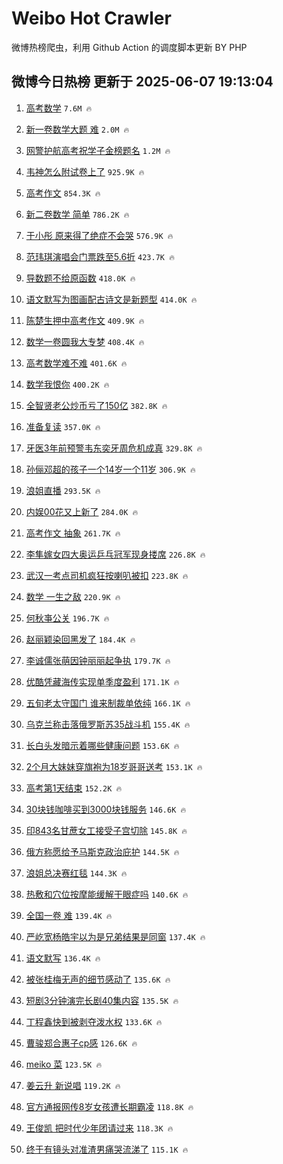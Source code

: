 # Weibo Hot Crawler 



微博热榜爬虫，利用 Github Action 的调度脚本更新 BY PHP 


## 微博今日热榜 更新于 2025-06-07 19:13:04 
1. [高考数学](https://s.weibo.com/weibo?q=%E9%AB%98%E8%80%83%E6%95%B0%E5%AD%A6&t=31&band_rank=1&Refer=top) `7.6M 🔥` 

1. [新一卷数学大题 难](https://s.weibo.com/weibo?q=%E6%96%B0%E4%B8%80%E5%8D%B7%E6%95%B0%E5%AD%A6%E5%A4%A7%E9%A2%98%20%E9%9A%BE&t=31&band_rank=2&Refer=top) `2.0M 🔥` 

1. [网警护航高考祝学子金榜题名](https://s.weibo.com/weibo?q=%23%E7%BD%91%E8%AD%A6%E6%8A%A4%E8%88%AA%E9%AB%98%E8%80%83%E7%A5%9D%E5%AD%A6%E5%AD%90%E9%87%91%E6%A6%9C%E9%A2%98%E5%90%8D%23&t=31&band_rank=3&Refer=top) `1.2M 🔥` 

1. [韦神怎么附试卷上了](https://s.weibo.com/weibo?q=%E9%9F%A6%E7%A5%9E%E6%80%8E%E4%B9%88%E9%99%84%E8%AF%95%E5%8D%B7%E4%B8%8A%E4%BA%86&t=31&band_rank=4&Refer=top) `925.9K 🔥` 

1. [高考作文](https://s.weibo.com/weibo?q=%E9%AB%98%E8%80%83%E4%BD%9C%E6%96%87&t=31&band_rank=5&Refer=top) `854.3K 🔥` 

1. [新二卷数学 简单](https://s.weibo.com/weibo?q=%E6%96%B0%E4%BA%8C%E5%8D%B7%E6%95%B0%E5%AD%A6%20%E7%AE%80%E5%8D%95&t=31&band_rank=6&Refer=top) `786.2K 🔥` 

1. [于小彤 原来得了绝症不会哭](https://s.weibo.com/weibo?q=%E4%BA%8E%E5%B0%8F%E5%BD%A4%20%E5%8E%9F%E6%9D%A5%E5%BE%97%E4%BA%86%E7%BB%9D%E7%97%87%E4%B8%8D%E4%BC%9A%E5%93%AD&t=31&band_rank=7&Refer=top) `576.9K 🔥` 

1. [范玮琪演唱会门票跌至5.6折](https://s.weibo.com/weibo?q=%23%E8%8C%83%E7%8E%AE%E7%90%AA%E6%BC%94%E5%94%B1%E4%BC%9A%E9%97%A8%E7%A5%A8%E8%B7%8C%E8%87%B35.6%E6%8A%98%23&t=31&band_rank=8&Refer=top) `423.7K 🔥` 

1. [导数题不给原函数](https://s.weibo.com/weibo?q=%E5%AF%BC%E6%95%B0%E9%A2%98%E4%B8%8D%E7%BB%99%E5%8E%9F%E5%87%BD%E6%95%B0&t=31&band_rank=9&Refer=top) `418.0K 🔥` 

1. [语文默写为图画配古诗文是新题型](https://s.weibo.com/weibo?q=%23%E8%AF%AD%E6%96%87%E9%BB%98%E5%86%99%E4%B8%BA%E5%9B%BE%E7%94%BB%E9%85%8D%E5%8F%A4%E8%AF%97%E6%96%87%E6%98%AF%E6%96%B0%E9%A2%98%E5%9E%8B%23&t=31&band_rank=10&Refer=top) `414.0K 🔥` 

1. [陈楚生押中高考作文](https://s.weibo.com/weibo?q=%23%E9%99%88%E6%A5%9A%E7%94%9F%E6%8A%BC%E4%B8%AD%E9%AB%98%E8%80%83%E4%BD%9C%E6%96%87%23&t=31&band_rank=11&Refer=top) `409.9K 🔥` 

1. [数学一卷圆我大专梦](https://s.weibo.com/weibo?q=%E6%95%B0%E5%AD%A6%E4%B8%80%E5%8D%B7%E5%9C%86%E6%88%91%E5%A4%A7%E4%B8%93%E6%A2%A6&t=31&band_rank=12&Refer=top) `408.4K 🔥` 

1. [高考数学难不难](https://s.weibo.com/weibo?q=%E9%AB%98%E8%80%83%E6%95%B0%E5%AD%A6%E9%9A%BE%E4%B8%8D%E9%9A%BE&t=31&band_rank=13&Refer=top) `401.6K 🔥` 

1. [数学我恨你](https://s.weibo.com/weibo?q=%E6%95%B0%E5%AD%A6%E6%88%91%E6%81%A8%E4%BD%A0&t=31&band_rank=14&Refer=top) `400.2K 🔥` 

1. [全智贤老公炒币亏了150亿](https://s.weibo.com/weibo?q=%23%E5%85%A8%E6%99%BA%E8%B4%A4%E8%80%81%E5%85%AC%E7%82%92%E5%B8%81%E4%BA%8F%E4%BA%86150%E4%BA%BF%23&t=31&band_rank=15&Refer=top) `382.8K 🔥` 

1. [准备复读](https://s.weibo.com/weibo?q=%E5%87%86%E5%A4%87%E5%A4%8D%E8%AF%BB&t=31&band_rank=16&Refer=top) `357.0K 🔥` 

1. [牙医3年前预警韦东奕牙周危机成真](https://s.weibo.com/weibo?q=%23%E7%89%99%E5%8C%BB3%E5%B9%B4%E5%89%8D%E9%A2%84%E8%AD%A6%E9%9F%A6%E4%B8%9C%E5%A5%95%E7%89%99%E5%91%A8%E5%8D%B1%E6%9C%BA%E6%88%90%E7%9C%9F%23&t=31&band_rank=17&Refer=top) `329.8K 🔥` 

1. [孙俪邓超的孩子一个14岁一个11岁](https://s.weibo.com/weibo?q=%23%E5%AD%99%E4%BF%AA%E9%82%93%E8%B6%85%E7%9A%84%E5%AD%A9%E5%AD%90%E4%B8%80%E4%B8%AA14%E5%B2%81%E4%B8%80%E4%B8%AA11%E5%B2%81%23&t=31&band_rank=18&Refer=top) `306.9K 🔥` 

1. [浪姐直播](https://s.weibo.com/weibo?q=%E6%B5%AA%E5%A7%90%E7%9B%B4%E6%92%AD&t=31&band_rank=19&Refer=top) `293.5K 🔥` 

1. [内娱00花又上新了](https://s.weibo.com/weibo?q=%E5%86%85%E5%A8%B100%E8%8A%B1%E5%8F%88%E4%B8%8A%E6%96%B0%E4%BA%86&t=31&band_rank=20&Refer=top) `284.0K 🔥` 

1. [高考作文 抽象](https://s.weibo.com/weibo?q=%E9%AB%98%E8%80%83%E4%BD%9C%E6%96%87%20%E6%8A%BD%E8%B1%A1&t=31&band_rank=21&Refer=top) `261.7K 🔥` 

1. [李隼嫁女四大奥运乒乓冠军现身搂席](https://s.weibo.com/weibo?q=%23%E6%9D%8E%E9%9A%BC%E5%AB%81%E5%A5%B3%E5%9B%9B%E5%A4%A7%E5%A5%A5%E8%BF%90%E4%B9%92%E4%B9%93%E5%86%A0%E5%86%9B%E7%8E%B0%E8%BA%AB%E6%90%82%E5%B8%AD%23&t=31&band_rank=22&Refer=top) `226.8K 🔥` 

1. [武汉一考点司机疯狂按喇叭被扣](https://s.weibo.com/weibo?q=%23%E6%AD%A6%E6%B1%89%E4%B8%80%E8%80%83%E7%82%B9%E5%8F%B8%E6%9C%BA%E7%96%AF%E7%8B%82%E6%8C%89%E5%96%87%E5%8F%AD%E8%A2%AB%E6%89%A3%23&t=31&band_rank=23&Refer=top) `223.8K 🔥` 

1. [数学 一生之敌](https://s.weibo.com/weibo?q=%E6%95%B0%E5%AD%A6%20%E4%B8%80%E7%94%9F%E4%B9%8B%E6%95%8C&t=31&band_rank=24&Refer=top) `220.9K 🔥` 

1. [何秋亊公关](https://s.weibo.com/weibo?q=%E4%BD%95%E7%A7%8B%E4%BA%8A%E5%85%AC%E5%85%B3&t=31&band_rank=25&Refer=top) `196.7K 🔥` 

1. [赵丽颖染回黑发了](https://s.weibo.com/weibo?q=%23%E8%B5%B5%E4%B8%BD%E9%A2%96%E6%9F%93%E5%9B%9E%E9%BB%91%E5%8F%91%E4%BA%86%23&t=31&band_rank=26&Refer=top) `184.4K 🔥` 

1. [李诚儒张萌因钟丽丽起争执](https://s.weibo.com/weibo?q=%E6%9D%8E%E8%AF%9A%E5%84%92%E5%BC%A0%E8%90%8C%E5%9B%A0%E9%92%9F%E4%B8%BD%E4%B8%BD%E8%B5%B7%E4%BA%89%E6%89%A7&t=31&band_rank=27&Refer=top) `179.7K 🔥` 

1. [优酷凭藏海传实现单季度盈利](https://s.weibo.com/weibo?q=%23%E4%BC%98%E9%85%B7%E5%87%AD%E8%97%8F%E6%B5%B7%E4%BC%A0%E5%AE%9E%E7%8E%B0%E5%8D%95%E5%AD%A3%E5%BA%A6%E7%9B%88%E5%88%A9%23&t=31&band_rank=28&Refer=top) `171.1K 🔥` 

1. [五旬老太守国门 谁来制裁单依纯](https://s.weibo.com/weibo?q=%E4%BA%94%E6%97%AC%E8%80%81%E5%A4%AA%E5%AE%88%E5%9B%BD%E9%97%A8%20%E8%B0%81%E6%9D%A5%E5%88%B6%E8%A3%81%E5%8D%95%E4%BE%9D%E7%BA%AF&t=31&band_rank=29&Refer=top) `166.1K 🔥` 

1. [乌克兰称击落俄罗斯苏35战斗机](https://s.weibo.com/weibo?q=%23%E4%B9%8C%E5%85%8B%E5%85%B0%E7%A7%B0%E5%87%BB%E8%90%BD%E4%BF%84%E7%BD%97%E6%96%AF%E8%8B%8F35%E6%88%98%E6%96%97%E6%9C%BA%23&t=31&band_rank=30&Refer=top) `155.4K 🔥` 

1. [长白头发暗示着哪些健康问题](https://s.weibo.com/weibo?q=%E9%95%BF%E7%99%BD%E5%A4%B4%E5%8F%91%E6%9A%97%E7%A4%BA%E7%9D%80%E5%93%AA%E4%BA%9B%E5%81%A5%E5%BA%B7%E9%97%AE%E9%A2%98&t=31&band_rank=31&Refer=top) `153.6K 🔥` 

1. [2个月大妹妹穿旗袍为18岁哥哥送考](https://s.weibo.com/weibo?q=%232%E4%B8%AA%E6%9C%88%E5%A4%A7%E5%A6%B9%E5%A6%B9%E7%A9%BF%E6%97%97%E8%A2%8D%E4%B8%BA18%E5%B2%81%E5%93%A5%E5%93%A5%E9%80%81%E8%80%83%23&t=31&band_rank=32&Refer=top) `153.1K 🔥` 

1. [高考第1天结束](https://s.weibo.com/weibo?q=%23%E9%AB%98%E8%80%83%E7%AC%AC1%E5%A4%A9%E7%BB%93%E6%9D%9F%23&t=31&band_rank=33&Refer=top) `152.2K 🔥` 

1. [30块钱咖啡买到3000块钱服务](https://s.weibo.com/weibo?q=30%E5%9D%97%E9%92%B1%E5%92%96%E5%95%A1%E4%B9%B0%E5%88%B03000%E5%9D%97%E9%92%B1%E6%9C%8D%E5%8A%A1&t=31&band_rank=34&Refer=top) `146.6K 🔥` 

1. [印843名甘蔗女工接受子宫切除](https://s.weibo.com/weibo?q=%E5%8D%B0843%E5%90%8D%E7%94%98%E8%94%97%E5%A5%B3%E5%B7%A5%E6%8E%A5%E5%8F%97%E5%AD%90%E5%AE%AB%E5%88%87%E9%99%A4&t=31&band_rank=35&Refer=top) `145.8K 🔥` 

1. [俄方称愿给予马斯克政治庇护](https://s.weibo.com/weibo?q=%23%E4%BF%84%E6%96%B9%E7%A7%B0%E6%84%BF%E7%BB%99%E4%BA%88%E9%A9%AC%E6%96%AF%E5%85%8B%E6%94%BF%E6%B2%BB%E5%BA%87%E6%8A%A4%23&t=31&band_rank=36&Refer=top) `144.5K 🔥` 

1. [浪姐总决赛红毯](https://s.weibo.com/weibo?q=%E6%B5%AA%E5%A7%90%E6%80%BB%E5%86%B3%E8%B5%9B%E7%BA%A2%E6%AF%AF&t=31&band_rank=37&Refer=top) `144.3K 🔥` 

1. [热敷和穴位按摩能缓解干眼症吗](https://s.weibo.com/weibo?q=%E7%83%AD%E6%95%B7%E5%92%8C%E7%A9%B4%E4%BD%8D%E6%8C%89%E6%91%A9%E8%83%BD%E7%BC%93%E8%A7%A3%E5%B9%B2%E7%9C%BC%E7%97%87%E5%90%97&t=31&band_rank=38&Refer=top) `140.6K 🔥` 

1. [全国一卷 难](https://s.weibo.com/weibo?q=%E5%85%A8%E5%9B%BD%E4%B8%80%E5%8D%B7%20%E9%9A%BE&t=31&band_rank=39&Refer=top) `139.4K 🔥` 

1. [严屹宽杨皓宇以为是兄弟结果是同窗](https://s.weibo.com/weibo?q=%E4%B8%A5%E5%B1%B9%E5%AE%BD%E6%9D%A8%E7%9A%93%E5%AE%87%E4%BB%A5%E4%B8%BA%E6%98%AF%E5%85%84%E5%BC%9F%E7%BB%93%E6%9E%9C%E6%98%AF%E5%90%8C%E7%AA%97&t=31&band_rank=40&Refer=top) `137.4K 🔥` 

1. [语文默写](https://s.weibo.com/weibo?q=%E8%AF%AD%E6%96%87%E9%BB%98%E5%86%99&t=31&band_rank=41&Refer=top) `136.4K 🔥` 

1. [被张桂梅无声的细节感动了](https://s.weibo.com/weibo?q=%23%E8%A2%AB%E5%BC%A0%E6%A1%82%E6%A2%85%E6%97%A0%E5%A3%B0%E7%9A%84%E7%BB%86%E8%8A%82%E6%84%9F%E5%8A%A8%E4%BA%86%23&t=31&band_rank=42&Refer=top) `135.6K 🔥` 

1. [短剧3分钟演完长剧40集内容](https://s.weibo.com/weibo?q=%E7%9F%AD%E5%89%A73%E5%88%86%E9%92%9F%E6%BC%94%E5%AE%8C%E9%95%BF%E5%89%A740%E9%9B%86%E5%86%85%E5%AE%B9&t=31&band_rank=43&Refer=top) `135.5K 🔥` 

1. [丁程鑫快到被剥夺泼水权](https://s.weibo.com/weibo?q=%23%E4%B8%81%E7%A8%8B%E9%91%AB%E5%BF%AB%E5%88%B0%E8%A2%AB%E5%89%A5%E5%A4%BA%E6%B3%BC%E6%B0%B4%E6%9D%83%23&t=31&band_rank=44&Refer=top) `133.6K 🔥` 

1. [曹骏郑合惠子cp感](https://s.weibo.com/weibo?q=%23%E6%9B%B9%E9%AA%8F%E9%83%91%E5%90%88%E6%83%A0%E5%AD%90cp%E6%84%9F%23&t=31&band_rank=45&Refer=top) `126.6K 🔥` 

1. [meiko 菜](https://s.weibo.com/weibo?q=meiko%20%E8%8F%9C&t=31&band_rank=46&Refer=top) `123.5K 🔥` 

1. [姜云升 新说唱](https://s.weibo.com/weibo?q=%E5%A7%9C%E4%BA%91%E5%8D%87%20%E6%96%B0%E8%AF%B4%E5%94%B1&t=31&band_rank=47&Refer=top) `119.2K 🔥` 

1. [官方通报网传8岁女孩遭长期霸凌](https://s.weibo.com/weibo?q=%23%E5%AE%98%E6%96%B9%E9%80%9A%E6%8A%A5%E7%BD%91%E4%BC%A08%E5%B2%81%E5%A5%B3%E5%AD%A9%E9%81%AD%E9%95%BF%E6%9C%9F%E9%9C%B8%E5%87%8C%23&t=31&band_rank=48&Refer=top) `118.8K 🔥` 

1. [王俊凯 把时代少年团请过来](https://s.weibo.com/weibo?q=%E7%8E%8B%E4%BF%8A%E5%87%AF%20%E6%8A%8A%E6%97%B6%E4%BB%A3%E5%B0%91%E5%B9%B4%E5%9B%A2%E8%AF%B7%E8%BF%87%E6%9D%A5&t=31&band_rank=49&Refer=top) `118.3K 🔥` 

1. [终于有镜头对准渣男痛哭流涕了](https://s.weibo.com/weibo?q=%E7%BB%88%E4%BA%8E%E6%9C%89%E9%95%9C%E5%A4%B4%E5%AF%B9%E5%87%86%E6%B8%A3%E7%94%B7%E7%97%9B%E5%93%AD%E6%B5%81%E6%B6%95%E4%BA%86&t=31&band_rank=50&Refer=top) `115.1K 🔥` 

